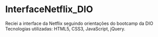 # InterfaceNetflix_DIO
Reciei a interface da Netflix seguindo orientações do bootcamp da DIO
Tecnologias utilizadas: HTML5, CSS3, JavaScript, jQuery.
